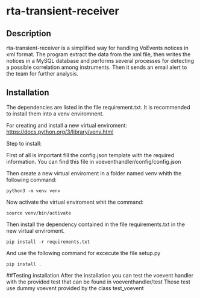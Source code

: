 # rta-transient-receiver

## Description

rta-transient-receiver is a simplified way for handling VoEvents notices in xml format.
The program extract the data from the xml file, then writes the notices in a MySQL database and performs several processes for detecting a possible correlation among instruments. Then it sends an email alert to the team for further analysis.

## Installation
The dependencies are listed in the file requirement.txt. It is recommended to install them into a venv enviromnent.

For creating and install a new virtual enviroment: https://docs.python.org/3/library/venv.html

Step to install:

First of all is important fill the config.json template with the required information. 
You can find this file in voeventhandler/config/config.json

Then create a new virtual enviroment in a folder named venv whith the following command: 
```
python3 -m venv venv
```

Now activate the virtual enviroment whit the command: 
```
source venv/bin/activate
```

Then install the dependency contained in the file requirements.txt in the new virtual enviroment. 
```
pip install -r requirements.txt
```

And use the following command for excecute the file setup.py
```
pip install .
```

##Testing installation
After the installation you can test the voevent handler with the provided test that can be found in voeventhandler/test
Those test use dummy voevent provided by the class test_voevent


